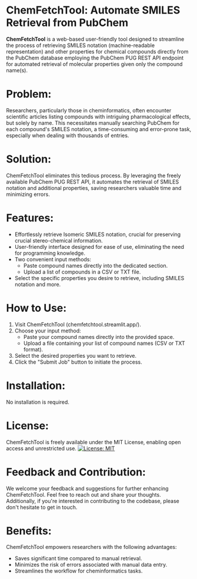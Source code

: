 # ChemFetchTool: Automate SMILES Retrieval from PubChem
**ChemFetchTool** is a web-based user-friendly tool designed to streamline the process of retrieving SMILES notation (machine-readable representation) and other properties for chemical compounds directly from the PubChem database employing the PubChem PUG REST API endpoint for automated retrieval of molecular properties given only the compound name(s).

# Problem:
Researchers, particularly those in cheminformatics, often encounter scientific articles listing compounds with intriguing pharmacological effects, but solely by name. This necessitates manually searching PubChem for each compound's SMILES notation, a time-consuming and error-prone task, especially when dealing with thousands of entries.

# Solution:
ChemFetchTool eliminates this tedious process. By leveraging the freely available PubChem PUG REST API, it automates the retrieval of SMILES notation and additional properties, saving researchers valuable time and minimizing errors.

# Features:
- Effortlessly retrieve Isomeric SMILES notation, crucial for preserving crucial stereo-chemical information.
- User-friendly interface designed for ease of use, eliminating the need for programming knowledge.
- Two convenient input methods:
   - Paste compound names directly into the dedicated section.
   - Upload a list of compounds in a CSV or TXT file.
- Select the specific properties you desire to retrieve, including SMILES notation and more.

# How to Use:
1. Visit ChemFetchTool (chemfetchtool.streamlit.app/).
2. Choose your input method:
    - Paste your compound names directly into the provided space.
    - Upload a file containing your list of compound names (CSV or TXT format).
3. Select the desired properties you want to retrieve.
4. Click the "Submit Job" button to initiate the process.

# Installation:
No installation is required.

# License:
ChemFetchTool is freely available under the MIT License, enabling open access and unrestricted use. [![License: MIT](https://img.shields.io/badge/License-MIT-yellow.svg)](https://opensource.org/licenses/MIT)

# Feedback and Contribution:
We welcome your feedback and suggestions for further enhancing ChemFetchTool. Feel free to reach out and share your thoughts. Additionally, if you're interested in contributing to the codebase, please don't hesitate to get in touch.

# Benefits:
ChemFetchTool empowers researchers with the following advantages:
- Saves significant time compared to manual retrieval.
- Minimizes the risk of errors associated with manual data entry.
- Streamlines the workflow for cheminformatics tasks.
